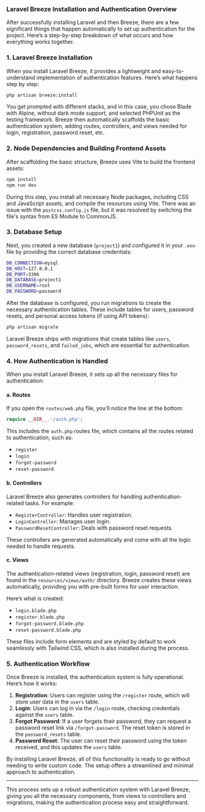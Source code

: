 ### Laravel Breeze Installation and Authentication Overview

After successfully installing Laravel and then Breeze, there are a few significant things that happen automatically to set up authentication for the project. Here’s a step-by-step breakdown of what occurs and how everything works together.

### 1. Laravel Breeze Installation

When you install Laravel Breeze, it provides a lightweight and easy-to-understand implementation of authentication features. Here’s what happens step by step:

```bash
php artisan breeze:install
```

You get prompted with different stacks, and in this case, you chose Blade with Alpine, without dark mode support, and selected PHPUnit as the testing framework. Breeze then automatically scaffolds the basic authentication system, adding routes, controllers, and views needed for login, registration, password reset, etc.

### 2. Node Dependencies and Building Frontend Assets

After scaffolding the basic structure, Breeze uses Vite to build the frontend assets:

```bash
npm install
npm run dev
```

During this step, you install all necessary Node packages, including CSS and JavaScript assets, and compile the resources using Vite. There was an issue with the `postcss.config.js` file, but it was resolved by switching the file's syntax from ES Module to CommonJS.

### 3. Database Setup

Next, you created a new database (`project1`) and configured it in your `.env` file by providing the correct database credentials:

```bash
DB_CONNECTION=mysql
DB_HOST=127.0.0.1
DB_PORT=3306
DB_DATABASE=project1
DB_USERNAME=root
DB_PASSWORD=password
```

After the database is configured, you run migrations to create the necessary authentication tables. These include tables for users, password resets, and personal access tokens (if using API tokens):

```bash
php artisan migrate
```

Laravel Breeze ships with migrations that create tables like `users`, `password_resets`, and `failed_jobs`, which are essential for authentication.

### 4. How Authentication is Handled

When you install Laravel Breeze, it sets up all the necessary files for authentication:

#### a. **Routes**

If you open the `routes/web.php` file, you'll notice the line at the bottom:

```php
require __DIR__.'/auth.php';
```

This includes the `auth.php` routes file, which contains all the routes related to authentication, such as:

-   `register`
-   `login`
-   `forgot-password`
-   `reset-password`

#### b. **Controllers**

Laravel Breeze also generates controllers for handling authentication-related tasks. For example:

-   `RegisterController`: Handles user registration.
-   `LoginController`: Manages user login.
-   `PasswordResetController`: Deals with password reset requests.

These controllers are generated automatically and come with all the logic needed to handle requests.

#### c. **Views**

The authentication-related views (registration, login, password reset) are found in the `resources/views/auth/` directory. Breeze creates these views automatically, providing you with pre-built forms for user interaction.

Here’s what is created:

-   `login.blade.php`
-   `register.blade.php`
-   `forgot-password.blade.php`
-   `reset-password.blade.php`

These files include form elements and are styled by default to work seamlessly with Tailwind CSS, which is also installed during the process.

### 5. Authentication Workflow

Once Breeze is installed, the authentication system is fully operational. Here’s how it works:

1. **Registration**: Users can register using the `/register` route, which will store user data in the `users` table.
2. **Login**: Users can log in via the `/login` route, checking credentials against the `users` table.
3. **Forgot Password**: If a user forgets their password, they can request a password reset link via `/forgot-password`. The reset token is stored in the `password_resets` table.
4. **Password Reset**: The user can reset their password using the token received, and this updates the `users` table.

By installing Laravel Breeze, all of this functionality is ready to go without needing to write custom code. The setup offers a streamlined and minimal approach to authentication.

---

This process sets up a robust authentication system with Laravel Breeze, giving you all the necessary components, from views to controllers and migrations, making the authentication process easy and straightforward.
